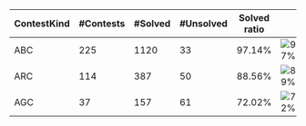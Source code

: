 | ContestKind | #Contests | #Solved | #Unsolved | Solved ratio | |
| - | - | - | - | - | - |
| ABC | 225 | 1120 | 33 | 97.14% | ![97%](https://progress-bar.dev/97?title=Solved) |
| ARC | 114 | 387 | 50 | 88.56% | ![89%](https://progress-bar.dev/89?title=Solved) |
| AGC | 37 | 157 | 61 | 72.02% | ![72%](https://progress-bar.dev/72?title=Solved) |
